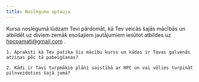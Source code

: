 ```yaml
---
title: Noslēguma aptauja
---
```



Kursa noslēgumā lūdzam Tevi pārdomāt, kā Tev veicās šajās mācībās un atbildēt uz diviem zemāk esošajiem jautājumiem iesūtot atbildes uz [hpcpamati@gmail.com](mailto:hpcpamati@gmail.com) .

<!--```spoiler {title: "Diskusijas jautājums"} -->
```attention-question {label: "Kursa noslēguma aptaujas jautājumi"}
1. Apraksti kā Tev patika šis mācību kurss un kādas ir Tavas galvenās atziņas pēc tā pabeigšanas?

2. Kādi ir Tavi turpmākie plāni saistībā ar HPC un vai vēlies turpināt pilnveidoties šajā jomā?
```


  
<!--
Tu vari apliecināt savas zināšanas piedaloties nedēļas noslēguma testā.  


-->

